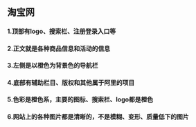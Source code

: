 ## 淘宝网
#### 1.顶部有logo、搜索栏、注册登录入口等
#### 2.正文就是各种商品信息和活动的信息
#### 3.左侧是以橙色为背景色的导航栏
#### 4.底部有辅助栏目、版权和其他属于阿里的项目
#### 5.色彩是橙色系，主要的图标、搜索栏、logo都是橙色
#### 6.网站上的各种图片都是清晰的，不是模糊、变形、质量低下的图片
